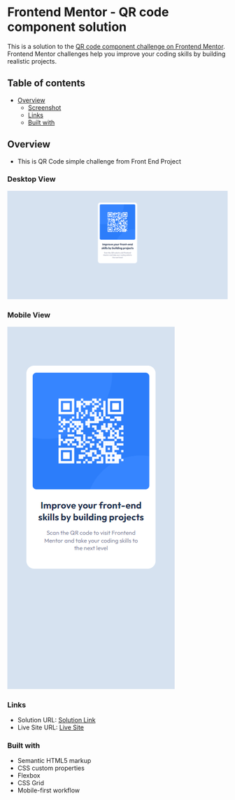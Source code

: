 # Frontend Mentor - QR code component solution

This is a solution to the [QR code component challenge on Frontend Mentor](https://www.frontendmentor.io/challenges/qr-code-component-iux_sIO_H). Frontend Mentor challenges help you improve your coding skills by building realistic projects. 

## Table of contents

- [Overview](#overview)
  - [Screenshot](#screenshot)
  - [Links](#links)
  - [Built with](#built-with)

## Overview

  - This is QR Code simple challenge from Front End Project
   
### Desktop View

![](./design/QR_Code.png)

### Mobile View

![](./design/QR_Code_Mobile.png)

### Links

- Solution URL: [Solution Link](https://your-solution-url.com)
- Live Site URL: [Live Site](https://your-live-site-url.com)

### Built with

- Semantic HTML5 markup
- CSS custom properties
- Flexbox
- CSS Grid
- Mobile-first workflow
